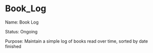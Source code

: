 # Book_Log

Name: Book Log

Status: Ongoing

Purpose: Maintain a simple log of books read over time, sorted by date finished